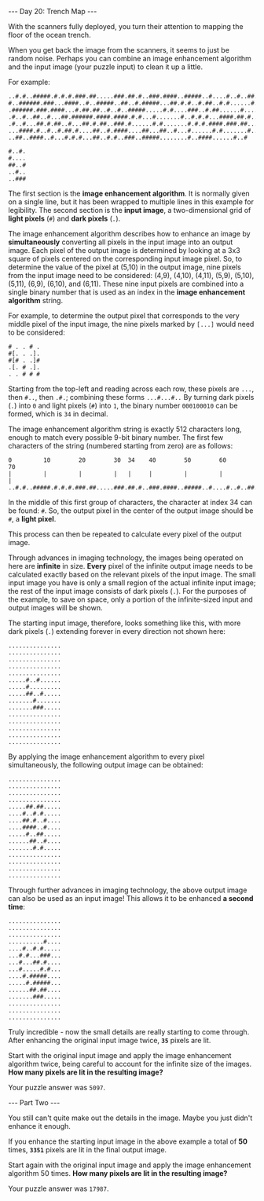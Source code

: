 --- Day 20: Trench Map ---

With the scanners fully deployed, you turn their attention to mapping the floor
of the ocean trench.

When you get back the image from the scanners, it seems to just be random
noise. Perhaps you can combine an image enhancement algorithm and the input
image (your puzzle input) to clean it up a little.

For example:

```
..#.#..#####.#.#.#.###.##.....###.##.#..###.####..#####..#....#..#..##..##
#..######.###...####..#..#####..##..#.#####...##.#.#..#.##..#.#......#.###
.######.###.####...#.##.##..#..#..#####.....#.#....###..#.##......#.....#.
.#..#..##..#...##.######.####.####.#.#...#.......#..#.#.#...####.##.#.....
.#..#...##.#.##..#...##.#.##..###.#......#.#.......#.#.#.####.###.##...#..
...####.#..#..#.##.#....##..#.####....##...##..#...#......#.#.......#.....
..##..####..#...#.#.#...##..#.#..###..#####........#..####......#..#

#..#.
#....
##..#
..#..
..###
```

The first section is the **image enhancement algorithm**. It is normally given
on a single line, but it has been wrapped to multiple lines in this example for
legibility. The second section is the **input image**, a two-dimensional grid
of **light pixels** (`#`) and **dark pixels** (`.`).

The image enhancement algorithm describes how to enhance an image by
**simultaneously** converting all pixels in the input image into an output
image. Each pixel of the output image is determined by looking at a 3x3 square
of pixels centered on the corresponding input image pixel. So, to determine the
value of the pixel at (5,10) in the output image, nine pixels from the input
image need to be considered: (4,9), (4,10), (4,11), (5,9), (5,10), (5,11),
(6,9), (6,10), and (6,11). These nine input pixels are combined into a single
binary number that is used as an index in the **image enhancement algorithm**
string.

For example, to determine the output pixel that corresponds to the very middle
pixel of the input image, the nine pixels marked by `[...]` would need to be
considered:

```
# . . # .
#[. . .].
#[# . .]#
.[. # .].
. . # # #
```

Starting from the top-left and reading across each row, these pixels are `...`,
then `#..`, then `.#.`; combining these forms `...#...#..` By turning dark
pixels (`.`) into `0` and light pixels (`#`) into `1`, the binary number
`000100010` can be formed, which is `34` in decimal.

The image enhancement algorithm string is exactly 512 characters long, enough
to match every possible 9-bit binary number. The first few characters of the
string (numbered starting from zero) are as follows:

```
0         10        20        30  34    40        50        60        70
|         |         |         |   |     |         |         |         |
..#.#..#####.#.#.#.###.##.....###.##.#..###.####..#####..#....#..#..##..##
```

In the middle of this first group of characters, the character at index 34 can
be found: `#`. So, the output pixel in the center of the output image should be
`#`, a **light pixel**.

This process can then be repeated to calculate every pixel of the output image.

Through advances in imaging technology, the images being operated on here are
**infinite** in size. **Every** pixel of the infinite output image needs to be
calculated exactly based on the relevant pixels of the input image. The small
input image you have is only a small region of the actual infinite input image;
the rest of the input image consists of dark pixels (`.`). For the purposes of
the example, to save on space, only a portion of the infinite-sized input and
output images will be shown.

The starting input image, therefore, looks something like this, with more dark
pixels (`.`) extending forever in every direction not shown here:

```
...............
...............
...............
...............
...............
.....#..#......
.....#.........
.....##..#.....
.......#.......
.......###.....
...............
...............
...............
...............
...............
```

By applying the image enhancement algorithm to every pixel simultaneously, the
following output image can be obtained:

```
...............
...............
...............
...............
.....##.##.....
....#..#.#.....
....##.#..#....
....####..#....
.....#..##.....
......##..#....
.......#.#.....
...............
...............
...............
...............
```

Through further advances in imaging technology, the above output image can also
be used as an input image! This allows it to be enhanced **a second time**:

```
...............
...............
...............
..........#....
....#..#.#.....
...#.#...###...
...#...##.#....
...#.....#.#...
....#.#####....
.....#.#####...
......##.##....
.......###.....
...............
...............
...............
```

Truly incredible - now the small details are really starting to come through.
After enhancing the original input image twice, **`35`** pixels are lit.

Start with the original input image and apply the image enhancement algorithm
twice, being careful to account for the infinite size of the images. **How many
pixels are lit in the resulting image?**

Your puzzle answer was `5097`.

--- Part Two ---

You still can't quite make out the details in the image. Maybe you just didn't
enhance it enough.

If you enhance the starting input image in the above example a total of **50**
times, **`3351`** pixels are lit in the final output image.

Start again with the original input image and apply the image enhancement
algorithm 50 times. **How many pixels are lit in the resulting image?**

Your puzzle answer was `17987`.
